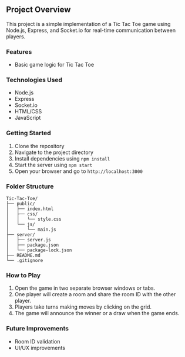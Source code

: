 ## Project Overview

This project is a simple implementation of a Tic Tac Toe game using Node.js, Express, and Socket.io for real-time communication between players.

### Features

- Basic game logic for Tic Tac Toe

### Technologies Used

- Node.js
- Express
- Socket.io
- HTML/CSS
- JavaScript

### Getting Started

1. Clone the repository
2. Navigate to the project directory
3. Install dependencies using `npm install`
4. Start the server using `npm start`
5. Open your browser and go to `http://localhost:3000`

### Folder Structure

```
Tic-Tac-Toe/
├── public/
│   ├── index.html
│   ├── css/
│   │   └── style.css
│   └── js/
│       └── main.js       
├── server/
│   ├── server.js
│   ├── package.json
│   └── package-lock.json
├── README.md
└── .gitignore
```

### How to Play

1. Open the game in two separate browser windows or tabs.
2. One player will create a room and share the room ID with the other player.
3. Players take turns making moves by clicking on the grid.
4. The game will announce the winner or a draw when the game ends.

### Future Improvements

- Room ID validation
- UI/UX improvements